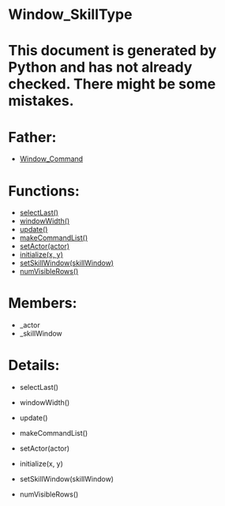 Window_SkillType
===

# This document is generated by Python and has not already checked. There might be some mistakes.

# Father:
* [Window_Command](Window_Command.md)


# Functions:
* [selectLast()](#selectLast)
* [windowWidth()](#windowWidth)
* [update()](#update)
* [makeCommandList()](#makeCommandList)
* [setActor(actor)](#setActor)
* [initialize(x, y)](#initialize)
* [setSkillWindow(skillWindow)](#setSkillWindow)
* [numVisibleRows()](#numVisibleRows)

# Members:
* _actor
* _skillWindow

# Details:
<p id=selectLast></p>

* selectLast()
	

<p id=windowWidth></p>

* windowWidth()
	

<p id=update></p>

* update()
	

<p id=makeCommandList></p>

* makeCommandList()
	

<p id=setActor></p>

* setActor(actor)
	

<p id=initialize></p>

* initialize(x, y)
	

<p id=setSkillWindow></p>

* setSkillWindow(skillWindow)
	

<p id=numVisibleRows></p>

* numVisibleRows()
	

